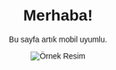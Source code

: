 <!DOCTYPE html>
<html lang="tr">
<head>
    <meta charset="UTF-8">
    <meta name="viewport" content="width=device-width, initial-scale=1.0">
    <title>Responsive Sayfa</title>
    <style>
        body {
            font-family: Arial, sans-serif;
            text-align: center;
            padding: 10px;
        }
        .container {
            max-width: 100%;
            margin: auto;
        }
        img {
            max-width: 100%;
            height: auto;
        }
        @media (max-width: 600px) {
            h1 {
                font-size: 24px;
            }
            p {
                font-size: 16px;
            }
        }
    </style>
</head>
<body>
    <div class="container">
        <h1>Merhaba!</h1>
        <p>Bu sayfa artık mobil uyumlu.</p>
        <img src="resim.jpg" alt="Örnek Resim">
    </div>
</body>
</html>

